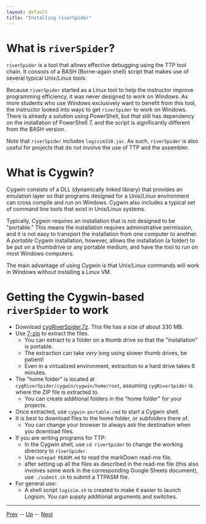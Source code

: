 ```yaml
---
layout: default
title: "Installing riverSpider"
---
```


# What is `riverSpider`?

`riverSpider` is a tool that allows effective debugging using the TTP
tool chain. It consists of a BASH (Borne-again shell) script that makes
use of several typical Unix/Linux tools.

Because `riverSpider` started as a Linux tool to help the instructor
improve programming efficiency, it was never designed to work on
Windows. As more students who use Windows exclusively want to benefit
from this tool, the instructor looked into ways to get `riverSpider` to
work on Windows. There is already a solution using PowerShell, but that
still has dependency on the installation of PowerShell 7, and the script
is significantly different from the BASH version.

Note that `riverSpider` includes `logisim310.jar`. As such,
`riverSpider` is also useful for projects that do not involve the use of
TTP and the assembler.

# What is Cygwin?

Cygwin consists of a DLL (dynamically linked library) that provides an
emulation layer so that programs designed for a Unix/Linux environment
can cross compile and run on Windows. Cygwin also includes a typical set
of command line tools that exist in Unix/Linux systems.

Typically, Cygwin requires an installation that is not designed to be
"portable." This means the installation requires administrative
permission, and it is not easy to transport the installation from one
computer to another. A *portable* Cygwin installation, however, allows
the installation (a folder) to be put on a thumbdrive or any portable
medium, and have the tool to run on most Windows computers.

The main advantage of using Cygwin is that Unix/Linux commands will work
in Windows without installing a Linux VM.

# Getting the Cygwin-based `riverSpider` to work

-   Download
    [cygRiverSpider.7z](https://drive.google.com/file/d/1REBrhNtwiNTDC4EHHfEaOBJOuYxYrlWb/view?usp=drive_link).
    This file has a size of about 330 MB.
-   Use [7-zip](https://www.7-zip.org/) to extract the files.
    -   You can extract to a folder on a thumb drive so that the
        "installation" is portable.
    -   The extraction can take *very* long using slower thumb drives,
        be patient!
    -   Even in a virtualized environment, extraction to a hard drive
        takes 6 minutes.
-   The "home folder" is located at
    `cygRiverSpider/cygwin/cygwin/home/root`, assuming `cygRiverSpider`
    is where the ZIP file is extracted to.
    -   You can create additional folders in the "home folder" for your
        projects.
-   Once extracted, use `cygwin-portable.cmd` to start a Cygwin shell.
-   It is best to download files to the home folder, or subfolders there
    of.
    -   You can change your browser to always ask the destination when
        you download files.
-   If you are writing programs for TTP:
    -   In the Cygwin shell, use `cd riverSpider` to change the working
        directory to `riverSpider`.
    -   Use `notepad READM.md` to read the markDown read-me file.
    -   after setting up all the files as described in the read-me file
        (this also involves some work in the corresponding Google Sheets
        document), use `./submit.sh` to submit a TTPASM file.
-   For general use:
    -   A shell script `logisim.sh` is created to make it easier to
        launch Logisim. You can supply additional arguments and
        switches.

<hr>

[Prev](ttpArchitecture.md) -- [Up](README.md) -- [Next](ttpProgramming.md)

